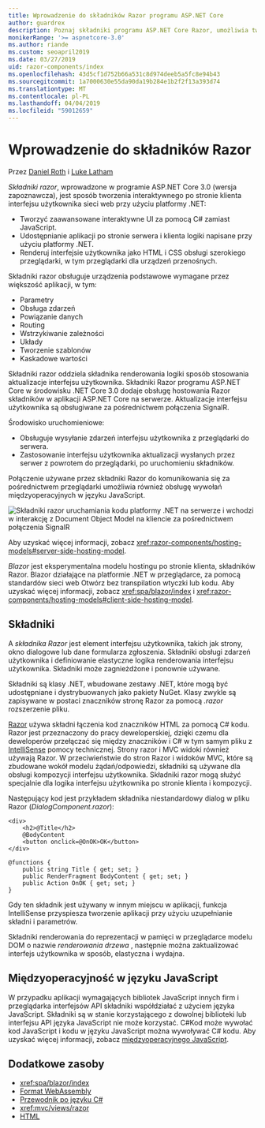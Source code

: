 ```yaml
---
title: Wprowadzenie do składników Razor programu ASP.NET Core
author: guardrex
description: Poznaj składniki programu ASP.NET Core Razor, umożliwia tworzenie interaktywnych po stronie klienta interfejsu użytkownika sieci web przy użyciu platformy .NET w aplikacji ASP.NET Core.
monikerRange: '>= aspnetcore-3.0'
ms.author: riande
ms.custom: seoapril2019
ms.date: 03/27/2019
uid: razor-components/index
ms.openlocfilehash: 43d5cf1d752b66a531c8d974deeb5a5fc8e94b43
ms.sourcegitcommit: 1a7000630e55da90da19b284e1b2f2f13a393d74
ms.translationtype: MT
ms.contentlocale: pl-PL
ms.lasthandoff: 04/04/2019
ms.locfileid: "59012659"
---
```

# <a name="introduction-to-razor-components"></a>Wprowadzenie do składników Razor

Przez [Daniel Roth](https://github.com/danroth27) i [Luke Latham](https://github.com/guardrex)

*Składniki razor*, wprowadzone w programie ASP.NET Core 3.0 (wersja zapoznawcza), jest sposób tworzenia interaktywnego po stronie klienta interfejsu użytkownika sieci web przy użyciu platformy .NET:

* Tworzyć zaawansowane interaktywne UI za pomocą C# zamiast JavaScript.
* Udostępnianie aplikacji po stronie serwera i klienta logiki napisane przy użyciu platformy .NET.
* Renderuj interfejsie użytkownika jako HTML i CSS obsługi szerokiego przeglądarki, w tym przeglądarki dla urządzeń przenośnych.

Składniki razor obsługuje urządzenia podstawowe wymagane przez większość aplikacji, w tym:

* Parametry
* Obsługa zdarzeń
* Powiązanie danych
* Routing
* Wstrzykiwanie zależności
* Układy
* Tworzenie szablonów
* Kaskadowe wartości

Składniki razor oddziela składnika renderowania logiki sposób stosowania aktualizacje interfejsu użytkownika. Składniki Razor programu ASP.NET Core w środowisku .NET Core 3.0 dodaje obsługę hostowania Razor składników w aplikacji ASP.NET Core na serwerze. Aktualizacje interfejsu użytkownika są obsługiwane za pośrednictwem połączenia SignalR.

Środowisko uruchomieniowe:

* Obsługuje wysyłanie zdarzeń interfejsu użytkownika z przeglądarki do serwera.
* Zastosowanie interfejsu użytkownika aktualizacji wysłanych przez serwer z powrotem do przeglądarki, po uruchomieniu składników.

Połączenie używane przez składniki Razor do komunikowania się za pośrednictwem przeglądarki umożliwia również obsługę wywołań międzyoperacyjnych w języku JavaScript.

![Składniki razor uruchamiania kodu platformy .NET na serwerze i wchodzi w interakcję z Document Object Model na kliencie za pośrednictwem połączenia SignalR](index/_static/aspnet-core-razor-components.png)

Aby uzyskać więcej informacji, zobacz <xref:razor-components/hosting-models#server-side-hosting-model>.

*Blazor* jest eksperymentalna modelu hostingu po stronie klienta, składników Razor. Blazor działające na platformie .NET w przeglądarce, za pomocą standardów sieci web Otwórz bez transpilation wtyczki lub kodu. Aby uzyskać więcej informacji, zobacz <xref:spa/blazor/index> i <xref:razor-components/hosting-models#client-side-hosting-model>.

## <a name="components"></a>Składniki

A *składnika Razor* jest element interfejsu użytkownika, takich jak strony, okno dialogowe lub dane formularza zgłoszenia. Składniki obsługi zdarzeń użytkownika i definiowanie elastyczne logika renderowania interfejsu użytkownika. Składniki może zagnieżdżone i ponownie używane.

Składniki są klasy .NET, wbudowane zestawy .NET, które mogą być udostępniane i dystrybuowanych jako pakiety NuGet. Klasy zwykle są zapisywane w postaci znaczników stronę Razor za pomocą *.razor* rozszerzenie pliku.

[Razor](xref:mvc/views/razor) używa składni łączenia kod znaczników HTML za pomocą C# kodu. Razor jest przeznaczony do pracy deweloperskiej, dzięki czemu dla deweloperów przełączać się między znaczników i C# w tym samym pliku z [IntelliSense](/visualstudio/ide/using-intellisense) pomocy technicznej. Strony razor i MVC widoki również używają Razor. W przeciwieństwie do stron Razor i widoków MVC, które są zbudowane wokół modelu żądań/odpowiedzi, składniki są używane dla obsługi kompozycji interfejsu użytkownika. Składniki razor mogą służyć specjalnie dla logika interfejsu użytkownika po stronie klienta i kompozycji.

Następujący kod jest przykładem składnika niestandardowy dialog w pliku Razor (*DialogComponent.razor*):

```cshtml
<div>
    <h2>@Title</h2>
    @BodyContent
    <button onclick=@OnOK>OK</button>
</div>

@functions {
    public string Title { get; set; }
    public RenderFragment BodyContent { get; set; }
    public Action OnOK { get; set; }
}
```

Gdy ten składnik jest używany w innym miejscu w aplikacji, funkcja IntelliSense przyspiesza tworzenie aplikacji przy użyciu uzupełnianie składni i parametrów.

Składniki renderowania do reprezentacji w pamięci w przeglądarce modelu DOM o nazwie *renderowania drzewa* , następnie można zaktualizować interfejs użytkownika w sposób, elastyczna i wydajna.

## <a name="javascript-interop"></a>Międzyoperacyjność w języku JavaScript

W przypadku aplikacji wymagających bibliotek JavaScript innych firm i przeglądarka interfejsów API składniki współdziałać z użyciem języka JavaScript. Składniki są w stanie korzystającego z dowolnej biblioteki lub interfejsu API języka JavaScript nie może korzystać. C#Kod może wywołać kod JavaScript i kodu w języku JavaScript można wywoływać C# kodu. Aby uzyskać więcej informacji, zobacz [międzyoperacyjnego JavaScript](xref:razor-components/javascript-interop).

## <a name="additional-resources"></a>Dodatkowe zasoby

* <xref:spa/blazor/index>
* [Format WebAssembly](http://webassembly.org/)
* [Przewodnik po języku C#](/dotnet/csharp/)
* <xref:mvc/views/razor>
* [HTML](https://www.w3.org/html/)
